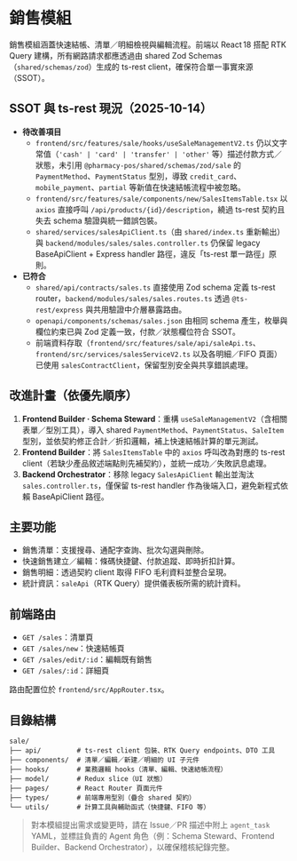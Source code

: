 # 銷售模組

銷售模組涵蓋快速結帳、清單／明細檢視與編輯流程。前端以 React 18 搭配 RTK Query 建構，所有網路請求都應透過由 shared Zod Schemas（`shared/schemas/zod`）生成的 ts-rest client，確保符合單一事實來源（SSOT）。

## SSOT 與 ts-rest 現況（2025-10-14）

- **待改善項目**
  - `frontend/src/features/sale/hooks/useSaleManagementV2.ts` 仍以文字常值（`'cash' | 'card' | 'transfer' | 'other'` 等）描述付款方式／狀態，未引用 `@pharmacy-pos/shared/schemas/zod/sale` 的 `PaymentMethod`、`PaymentStatus` 型別，導致 `credit_card`、`mobile_payment`、`partial` 等新值在快速結帳流程中被忽略。
  - `frontend/src/features/sale/components/new/SalesItemsTable.tsx` 以 `axios` 直接呼叫 `/api/products/{id}/description`，繞過 ts-rest 契約且失去 schema 驗證與統一錯誤包裝。
  - `shared/services/salesApiClient.ts`（由 `shared/index.ts` 重新輸出）與 `backend/modules/sales/sales.controller.ts` 仍保留 legacy BaseApiClient + Express handler 路徑，違反「ts-rest 單一路徑」原則。
- **已符合**
  - `shared/api/contracts/sales.ts` 直接使用 Zod schema 定義 ts-rest router，`backend/modules/sales/sales.routes.ts` 透過 `@ts-rest/express` 與共用驗證中介層暴露路由。
  - `openapi/components/schemas/sales.json` 由相同 schema 產生，枚舉與欄位約束已與 Zod 定義一致，付款／狀態欄位符合 SSOT。
  - 前端資料存取（`frontend/src/features/sale/api/saleApi.ts`、`frontend/src/services/salesServiceV2.ts` 以及各明細／FIFO 頁面）已使用 `salesContractClient`，保留型別安全與共享錯誤處理。

## 改進計畫（依優先順序）

1. **Frontend Builder · Schema Steward**：重構 `useSaleManagementV2`（含相關表單／型別工具），導入 shared `PaymentMethod`、`PaymentStatus`、`SaleItem` 型別，並依契約修正合計／折扣邏輯，補上快速結帳計算的單元測試。
2. **Frontend Builder**：將 `SalesItemsTable` 中的 `axios` 呼叫改為對應的 ts-rest client（若缺少產品敘述端點則先補契約），並統一成功／失敗訊息處理。
3. **Backend Orchestrator**：移除 legacy `SalesApiClient` 輸出並淘汰 `sales.controller.ts`，僅保留 ts-rest handler 作為後端入口，避免新程式依賴 BaseApiClient 路徑。

## 主要功能

- 銷售清單：支援搜尋、通配字查詢、批次勾選與刪除。
- 快速銷售建立／編輯：條碼快捷鍵、付款追蹤、即時折扣計算。
- 銷售明細：透過契約 client 取得 FIFO 毛利資料並整合呈現。
- 統計資訊：`saleApi`（RTK Query）提供儀表板所需的統計資料。

## 前端路由

- `GET /sales`：清單頁
- `GET /sales/new`：快速結帳頁
- `GET /sales/edit/:id`：編輯既有銷售
- `GET /sales/:id`：詳細頁

路由配置位於 `frontend/src/AppRouter.tsx`。

## 目錄結構

```text
sale/
├── api/         # ts-rest client 包裝、RTK Query endpoints、DTO 工具
├── components/  # 清單／編輯／新建／明細的 UI 子元件
├── hooks/       # 業務邏輯 hooks（清單、編輯、快速結帳流程）
├── model/       # Redux slice（UI 狀態）
├── pages/       # React Router 頁面元件
├── types/       # 前端專用型別（疊合 shared 契約）
└── utils/       # 計算工具與輔助函式（快捷鍵、FIFO 等）
```

> 對本模組提出需求或變更時，請在 Issue／PR 描述中附上 `agent_task` YAML，並標註負責的 Agent 角色（例：Schema Steward、Frontend Builder、Backend Orchestrator），以確保稽核紀錄完整。
